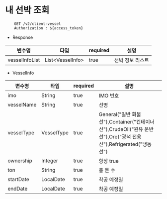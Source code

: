 # 내 선박 조회

```
    GET /v2/client-vessel
    Authorization : ${access_token}
```



- Response

변수명| 타입                |required|설명
  ---|-------------------|---|---|
vesselInfoList| List\<VesselInfo> |true|선박 정보 리스트

- VesselInfo

변수명| 타입                |required|설명
  ---|-------------------|---|---|
imo| String |true|IMO 번호
vesselName| String |true|선명
vesselType| VesselType |true|General("일반 화물선"),Container("컨테이너선"),CrudeOil("원유 운반선"),Ore("광석 전용선"),Refrigerated("냉동선")
ownership| Integer |true|항상 true
ton| String |true|총 톤 수
startDate| LocalDate |true|착공 예정일
endDate| LocalDate |true|착공 예정일
